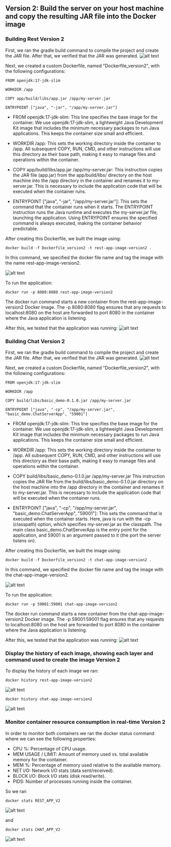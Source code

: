 


## Version 2: Build the server on your host machine and copy the resulting JAR file into the Docker image


### Building Rest Version 2

First, we ran the gradle build command to compile the project and create the JAR file.
After that, we verified that the JAR was generated.
![alt text](image.png)

Next, we created a custom Dockerfile, named "Dockerfile_version2", with the following configurations:

    FROM openjdk:17-jdk-slim

    WORKDIR /app

    COPY app/build/libs/app.jar /app/my-server.jar

    ENTRYPOINT ["java", "-jar", "/app/my-server.jar"]


* FROM openjdk:17-jdk-slim:
This line specifies the base image for the container. We use openjdk:17-jdk-slim, a lightweight Java Development Kit image that includes the minimum necessary packages to run Java applications. This keeps the container size small and efficient.

* WORKDIR /app:
    This sets the working directory inside the container to /app. All subsequent COPY, RUN, CMD, and other instructions will use this directory as their base path, making it easy to manage files and operations within the container.

* COPY app/build/libs/app.jar /app/my-server.jar:
This instruction copies the JAR file (app.jar) from the app/build/libs/ directory on the host machine into the /app directory in the container and renames it to my-server.jar. This is necessary to include the application code that will be executed when the container runs.

* ENTRYPOINT ["java", "-jar", "/app/my-server.jar"]:
 This sets the command that the container runs when it starts. The ENTRYPOINT instruction runs the Java runtime and executes the my-server.jar file, launching the application. Using ENTRYPOINT ensures the specified command is always executed, making the container behavior predictable.


After creating this Dockerfile, we built the image using:

    docker build -f Dockerfile_version2 -t rest-app-image-version2 .

In this command, we specified the docker file name and tag the image with the name rest-app-image-version2.

![alt text](image-1.png)

To run the application:

    docker run -p 8080:8080 rest-app-image-version2  


The docker run command starts a new container from the rest-app-image-version2 Docker image.
The -p 8080:8080 flag ensures that any requests to localhost:8080 on the host are forwarded to port 8080 in the container where the Java application is listening.

After this, we tested that the application was running:
![alt text](image-2.png)

### Building Chat Version 2

First, we ran the gradle build command to compile the project and create the JAR file.
After that, we verified that the JAR was generated.
![alt text](image-3.png)

Next, we created a custom Dockerfile, named "Dockerfile_version2", with the following configurations:

    FROM openjdk:17-jdk-slim

    WORKDIR /app

    COPY build/libs/basic_demo-0.1.0.jar /app/my-server.jar

    ENTRYPOINT ["java", "-cp", "/app/my-server.jar", "basic_demo.ChatServerApp", "59001"]




* FROM openjdk:17-jdk-slim:
This line specifies the base image for the container. We use openjdk:17-jdk-slim, a lightweight Java Development Kit image that includes the minimum necessary packages to run Java applications. This keeps the container size small and efficient.

* WORKDIR /app:
    This sets the working directory inside the container to /app. All subsequent COPY, RUN, CMD, and other instructions will use this directory as their base path, making it easy to manage files and operations within the container.

* COPY build/libs/basic_demo-0.1.0.jar /app/my-server.jar
This instruction copies the JAR file from the build/libs/basic_demo-0.1.0.jar directory on the host machine into the /app directory in the container and renames it to my-server.jar. This is necessary to include the application code that will be executed when the container runs.

* ENTRYPOINT ["java", "-cp", "/app/my-server.jar", "basic_demo.ChatServerApp", "59001"]:
This sets the command that is executed when the container starts. Here, java is run with the -cp (classpath) option, which specifies my-server.jar as the classpath. The main class basic_demo.ChatServerApp is the entry point for the application, and 59001 is an argument passed to it (the port the server listens on).


After creating this Dockerfile, we built the image using:

    docker build -f Dockerfile_version2 -t chat-app-image-version2 .

In this command, we specified the docker file name and tag the image with the chat-app-image-version2.

![alt text](image-4.png)

To run the application:

    docker run -p 59001:59001 chat-app-image-version2


The docker run command starts a new container from the chat-app-image-version2 Docker image.
The -p 59001:59001 flag ensures that any requests to localhost:8080 on the host are forwarded to port 8080 in the container where the Java application is listening.

After this, we tested that the application was running:
![alt text](image-5.png)


### Display the history of each image, showing each layer and command used to create the image Version 2

To display the history of each image we ran:

    docker history rest-app-image-version2

![alt text](image-6.png)

    docker history chat-app-image-version2

![alt text](image-7.png)


### Monitor container resource consumption in real-time Version 2

In order to monitor both containers we ran the docker status command where we can see the following properties:

* CPU %: Percentage of CPU usage.
* MEM USAGE / LIMIT: Amount of memory used vs. total available memory for the container.
* MEM %: Percentage of memory used relative to the available memory.
* NET I/O: Network I/O stats (data sent/received).
* BLOCK I/O: Block I/O stats (disk read/write).
* PIDS: Number of processes running inside the container.

So we ran 

    docker stats REST_APP_V2

![alt text](image-8.png)

and 

    docker stats CHAT_APP_V2

![alt text](image-9.png)

